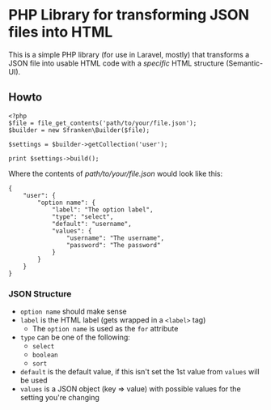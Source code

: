# PHP Library for transforming JSON files into HTML

This is a simple PHP library (for use in Laravel, mostly) that transforms a JSON file into
usable HTML code with a _specific_ HTML structure (Semantic-UI).

## Howto

	<?php
	$file = file_get_contents('path/to/your/file.json');
	$builder = new Sfranken\Builder($file);

	$settings = $builder->getCollection('user');

	print $settings->build();

Where the contents of _path/to/your/file.json_ would look like this:

	{
		"user": {
			"option name": {
				"label": "The option label",
				"type": "select",
				"default": "username",
				"values": {
					"username": "The username",
					"password": "The password"
				}
			}
		}
	}

### JSON Structure
- `option name` should make sense
- `label` is the HTML label (gets wrapped in a `<label>` tag)
	- The `option name` is used as the `for` attribute
- `type` can be one of the following:
	- `select`
	- `boolean`
	- `sort`
- `default` is the default value, if this isn't set the 1st value from `values` will be used
- `values` is a JSON object (key => value) with possible values for the setting you're changing
